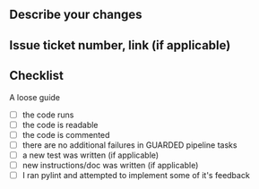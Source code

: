 ## Describe your changes

## Issue ticket number, link (if applicable)

## Checklist
A loose guide

- [ ] the code runs
- [ ] the code is readable
- [ ] the code is commented
- [ ] there are no additional failures in GUARDED pipeline tasks
- [ ] a new test was written (if applicable)
- [ ] new instructions/doc was written (if applicable)
- [ ] I ran pylint and attempted to implement some of it's feedback
